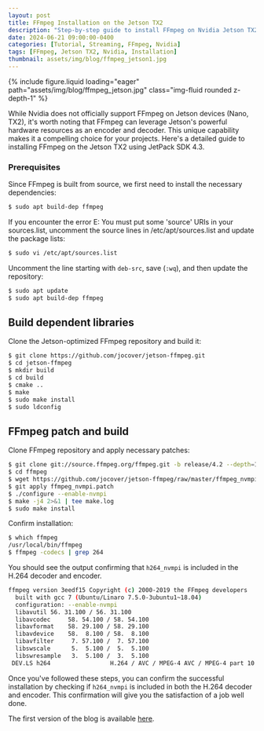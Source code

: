 ```yaml
---
layout: post
title: FFmpeg Installation on the Jetson TX2
description: "Step-by-step guide to install FFmpeg on Nvidia Jetson TX2."
date: 2024-06-21 09:00:00-0400
categories: [Tutorial, Streaming, FFmpeg, Nvidia]
tags: [FFmpeg, Jetson TX2, Nvidia, Installation]
thumbnail: assets/img/blog/ffmpeg_jetson1.jpg
---
```


{% include figure.liquid loading="eager" path="assets/img/blog/ffmpeg_jetson.jpg" class="img-fluid rounded z-depth-1" %}

While Nvidia does not officially support FFmpeg on Jetson devices (Nano, TX2), it's worth noting that FFmpeg can leverage Jetson's powerful hardware resources as an encoder and decoder. This unique capability makes it a compelling choice for your projects. Here's a detailed guide to installing FFmpeg on the Jetson TX2 using JetPack SDK 4.3.

### Prerequisites

Since FFmpeg is built from source, we first need to install the necessary dependencies:

```bash
$ sudo apt build-dep ffmpeg
```

If you encounter the error E: You must put some 'source' URIs in your sources.list, uncomment the source lines in /etc/apt/sources.list and update the package lists:

```bash
$ sudo vi /etc/apt/sources.list
```

Uncomment the line starting with `deb-src`, save (`:wq`), and then update the repository:

```bash
$ sudo apt update
$ sudo apt build-dep ffmpeg
```

## Build dependent libraries
Clone the Jetson-optimized FFmpeg repository and build it:
```bash
$ git clone https://github.com/jocover/jetson-ffmpeg.git
$ cd jetson-ffmpeg
$ mkdir build
$ cd build
$ cmake ..
$ make
$ sudo make install
$ sudo ldconfig
```

## FFmpeg patch and build
Clone FFmpeg repository and apply necessary patches:
```bash
$ git clone git://source.ffmpeg.org/ffmpeg.git -b release/4.2 --depth=1
$ cd ffmpeg
$ wget https://github.com/jocover/jetson-ffmpeg/raw/master/ffmpeg_nvmpi.patch
$ git apply ffmpeg_nvmpi.patch
$ ./configure --enable-nvmpi
$ make -j4 2>&1 | tee make.log
$ sudo make install
```

Confirm installation:
```bash
$ which ffmpeg
/usr/local/bin/ffmpeg
$ ffmpeg -codecs | grep 264
```
You should see the output confirming that `h264_nvmpi` is included in the H.264 decoder and encoder.
```bash
ffmpeg version 3eedf15 Copyright (c) 2000-2019 the FFmpeg developers
  built with gcc 7 (Ubuntu/Linaro 7.5.0-3ubuntu1~18.04)
  configuration: --enable-nvmpi
  libavutil 56. 31.100 / 56. 31.100
  libavcodec     58. 54.100 / 58. 54.100
  libavformat    58. 29.100 / 58. 29.100
  libavdevice    58.  8.100 / 58.  8.100
  libavfilter     7. 57.100 /  7. 57.100
  libswscale      5.  5.100 /  5.  5.100
  libswresample   3.  5.100 /  3.  5.100
 DEV.LS h264                 H.264 / AVC / MPEG-4 AVC / MPEG-4 part 10 (decoders: h264 h264_v4l2m2m h264_nvmpi ) (encoders: h264_nvmpi h264_v4l2m2m h264_vaapi )
```
Once you've followed these steps, you can confirm the successful installation by checking if `h264_nvmpi` is included in both the H.264 decoder and encoder. This confirmation will give you the satisfaction of a job well done.

The first version of the blog is available [here](https://iamgmujtaba.medium.com/ffmpegs-installation-on-the-jetson-tx2-66b5a3f21d02).